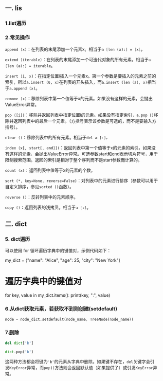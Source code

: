 ## 一. lis
### 1.list遍历

### 2.常见操作
`append (x)`：在列表的末尾添加一个元素x。相当于`a [len (a):] = [x]`。</br>

`extend (iterable)`：在列表的末尾添加一个可迭代对象的所有元素。相当于`a [len (a):] = iterable`。</br>

`insert (i, x)`：在指定位置i插入一个元素x。第一个参数是要插入的元素之前的索引，所以`a.insert (0, x)`在列表的开头插入，而`a.insert (len (a), x)`相当于`a.append (x)`。</br>

`remove (x)`：移除列表中第一个值等于x的元素。如果没有这样的元素，会抛出ValueError异常。</br>

`pop ([i])`：移除并返回列表中指定位置i的元素。如果没有指定索引，`a.pop ()`移除并返回列表中的最后一个元素。（方括号表示该参数是可选的，而不是要输入方括号）。</br>

`clear ()`：移除列表中的所有元素。相当于`del a [:]。`</br>

`index (x[, start[, end]])`：返回列表中第一个值等于x的元素的索引。如果没有这样的元素，会抛出ValueError异常。可选参数start和end表示切片符号，用于限制搜索范围。返回的索引是相对于整个序列而不是start参数而计算的。</br>

`count (x)`：返回列表中值等于x的元素的个数。</br>

`sort (*, key=None, reverse=False)`：对列表中的元素进行排序（参数可以用于自定义排序，参见`sorted ()`函数）。</br>

`reverse ()`：反转列表中的元素顺序。</br>

`copy ()`：返回列表的浅拷贝。相当于`a [:]`。</br>

## 二. dict
### 5. dict遍历
可以使用 for 循环遍历字典中的键值对，示例代码如下：

my_dict = {"name": "Alice", "age": 25, "city": "New York"}

# 遍历字典中的键值对
for key, value in my_dict.items():
    print(key, ":", value)
    
### 6.从dict获取元素，若获取不到则创建(setdefault)
```python
node = node_dict.setdefault(node_name, TreeNode(node_name))
```

### 7.删除
```python
del dict['b']

dict.pop('b')
```
这两种方法都会将键为`'b'`的元素从字典中删除。如果键不存在，`del`关键字会引发`KeyError`异常，而`pop()`方法则会返回默认值（如果提供了）或引发`KeyError`异常。
